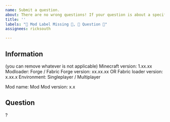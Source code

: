 ```yaml
---
name: Submit a question.
about: There are no wrong questions! If your question is about a specific mod, please mention the mod name.
title: ''
labels: "👀 Mod Label Missing 👀, 🤔 Question 🤔"
assignees: ricksouth

---
```


## **Information**
(you can remove whatever is not applicable)
Minecraft version: 1.xx.xx
Modloader: Forge / Fabric
Forge version: xx.xx.xx  OR  Fabric loader version: x.xx.x
Environment: Singleplayer / Multiplayer

Mod name: Mod
Mod version: x.x


## **Question**
?
